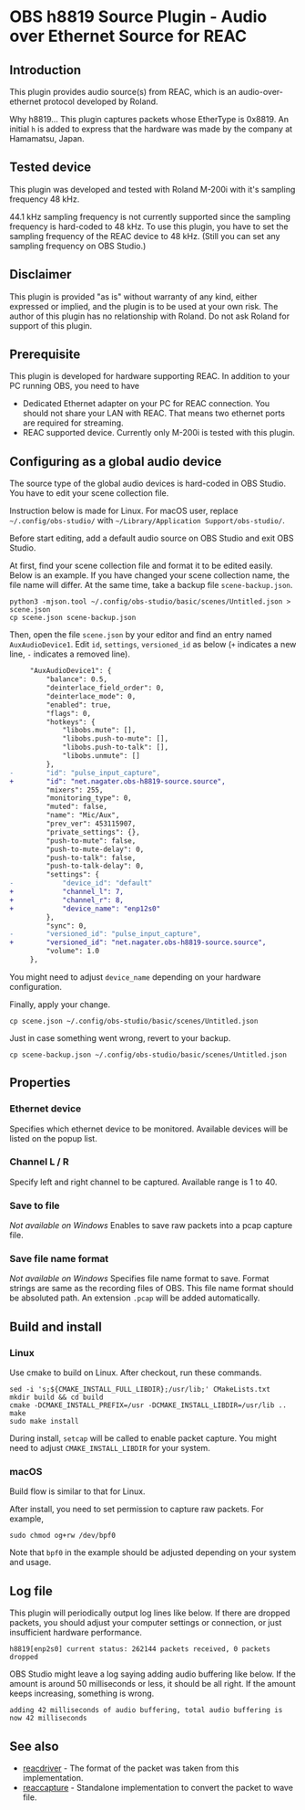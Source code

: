 # OBS h8819 Source Plugin - Audio over Ethernet Source for REAC

## Introduction

This plugin provides audio source(s) from REAC, which is an audio-over-ethernet protocol developed by Roland.

Why h8819... This plugin captures packets whose EtherType is 0x8819.
An initial `h` is added to express that the hardware was made by the company at Hamamatsu, Japan.

## Tested device

This plugin was developed and tested with Roland M-200i with it's sampling frequency 48 kHz.

44.1 kHz sampling frequency is not currently supported since the sampling frequency is hard-coded to 48 kHz.
To use this plugin, you have to set the sampling frequency of the REAC device to 48 kHz.
(Still you can set any sampling frequency on OBS Studio.)

## Disclaimer

This plugin is provided "as is" without warranty of any kind,
either expressed or implied, and the plugin is to be used at your own risk.
The author of this plugin has no relationship with Roland.
Do not ask Roland for support of this plugin.

## Prerequisite

This plugin is developed for hardware supporting REAC.
In addition to your PC running OBS, you need to have
- Dedicated Ethernet adapter on your PC for REAC connection.
  You should not share your LAN with REAC. That means two ethernet ports are required for streaming.
- REAC supported device.
  Currently only M-200i is tested with this plugin.

## Configuring as a global audio device

The source type of the global audio devices is hard-coded in OBS Studio.
You have to edit your scene collection file.

Instruction below is made for Linux.
For macOS user, replace `~/.config/obs-studio/` with `~/Library/Application Support/obs-studio/`.

Before start editing, add a default audio source on OBS Studio and exit OBS Studio.

At first, find your scene collection file and format it to be edited easily.
Below is an example. If you have changed your scene collection name, the file name will differ.
At the same time, take a backup file `scene-backup.json`.
```
python3 -mjson.tool ~/.config/obs-studio/basic/scenes/Untitled.json > scene.json
cp scene.json scene-backup.json
```

Then, open the file `scene.json` by your editor and find an entry named `AuxAudioDevice1`.
Edit `id`, `settings`, `versioned_id` as below (`+` indicates a new line, `-` indicates a removed line).
```patch
     "AuxAudioDevice1": {
         "balance": 0.5,
         "deinterlace_field_order": 0,
         "deinterlace_mode": 0,
         "enabled": true,
         "flags": 0,
         "hotkeys": {
             "libobs.mute": [],
             "libobs.push-to-mute": [],
             "libobs.push-to-talk": [],
             "libobs.unmute": []
         },
-        "id": "pulse_input_capture",
+        "id": "net.nagater.obs-h8819-source.source",
         "mixers": 255,
         "monitoring_type": 0,
         "muted": false,
         "name": "Mic/Aux",
         "prev_ver": 453115907,
         "private_settings": {},
         "push-to-mute": false,
         "push-to-mute-delay": 0,
         "push-to-talk": false,
         "push-to-talk-delay": 0,
         "settings": {
-            "device_id": "default"
+            "channel_l": 7,
+            "channel_r": 8,
+            "device_name": "enp12s0"
         },
         "sync": 0,
-        "versioned_id": "pulse_input_capture",
+        "versioned_id": "net.nagater.obs-h8819-source.source",
         "volume": 1.0
     },
```
You might need to adjust `device_name` depending on your hardware configuration.

Finally, apply your change.
```
cp scene.json ~/.config/obs-studio/basic/scenes/Untitled.json
```

Just in case something went wrong, revert to your backup.
```
cp scene-backup.json ~/.config/obs-studio/basic/scenes/Untitled.json
```

## Properties

### Ethernet device
Specifies which ethernet device to be monitored.
Available devices will be listed on the popup list.

### Channel L / R
Specify left and right channel to be captured.
Available range is 1 to 40.

### Save to file
*Not available on Windows*
Enables to save raw packets into a pcap capture file.

### Save file name format
*Not available on Windows*
Specifies file name format to save.
Format strings are same as the recording files of OBS.
This file name format should be absoluted path. An extension `.pcap` will be added automatically.

## Build and install
### Linux
Use cmake to build on Linux. After checkout, run these commands.
```
sed -i 's;${CMAKE_INSTALL_FULL_LIBDIR};/usr/lib;' CMakeLists.txt
mkdir build && cd build
cmake -DCMAKE_INSTALL_PREFIX=/usr -DCMAKE_INSTALL_LIBDIR=/usr/lib ..
make
sudo make install
```
During install, `setcap` will be called to enable packet capture.
You might need to adjust `CMAKE_INSTALL_LIBDIR` for your system.

### macOS
Build flow is similar to that for Linux.

After install, you need to set permission to capture raw packets. For example,
```
sudo chmod og+rw /dev/bpf0
```
Note that `bpf0` in the example should be adjusted depending on your system and usage.

## Log file
This plugin will periodically output log lines like below.
If there are dropped packets, you should adjust your computer settings or connection, or just insufficient hardware performance.
```
h8819[enp2s0] current status: 262144 packets received, 0 packets dropped
```

OBS Studio might leave a log saying adding audio buffering like below.
If the amount is around 50 milliseconds or less, it should be all right.
If the amount keeps increasing, something is wrong.
```
adding 42 milliseconds of audio buffering, total audio buffering is now 42 milliseconds
```

## See also

- [reacdriver](https://github.com/per-gron/reacdriver) - The format of the packet was taken from this implementation.
- [reaccapture](https://github.com/norihiro/reaccapture) - Standalone implementation to convert the packet to wave file.
